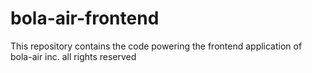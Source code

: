 # bola-air-frontend
This repository contains the code powering the frontend application of bola-air inc.
all rights reserved
